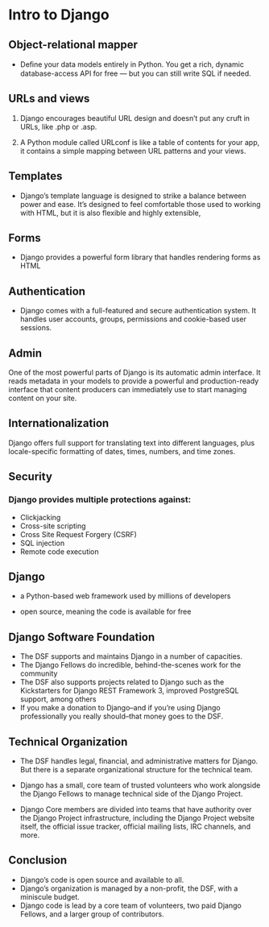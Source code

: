 # Intro to Django

## Object-relational mapper
* Deﬁne your data models entirely in Python. You get a rich, dynamic database-access API for free — but you can still write SQL if needed.

## URLs and views
1. Django encourages beautiful URL design and doesn’t put any cruft in URLs, like .php or .asp.

2. A Python module called URLconf is like a table of contents for your app, it contains a simple mapping between URL patterns and your views.

## Templates
* Django’s template language is designed to strike a balance between power and ease. It’s designed to feel comfortable those used to working with HTML, but it is also flexible and highly extensible,

## Forms 
* Django provides a powerful form library that handles rendering forms as HTML

## Authentication
* Django comes with a full-featured and secure authentication system. It handles user accounts, groups, permissions and cookie-based user sessions.

## Admin
One of the most powerful parts of Django is its automatic admin interface. It reads metadata in your models to provide a powerful and production-ready interface that content producers can immediately use to start managing content on your site.

## Internationalization
Django offers full support for translating text into different languages, plus locale-specific formatting of dates, times, numbers, and time zones.

## Security
### Django provides multiple protections against:

* Clickjacking
* Cross-site scripting
* Cross Site Request Forgery (CSRF)
* SQL injection
* Remote code execution

## Django
* a Python-based web framework used by millions of developers 

* open source, meaning the code is available for free 

## Django Software Foundation

* The DSF supports and maintains Django in a number of capacities. 
* The Django Fellows do incredible, behind-the-scenes work for the community
* The DSF also supports projects related to Django such as the Kickstarters for Django REST Framework 3, improved PostgreSQL support, among others
* If you make a donation to Django–and if you’re using Django professionally you really should–that money goes to the DSF. 

## Technical Organization
* The DSF handles legal, financial, and administrative matters for Django. But there is a separate organizational structure for the technical team.


* Django has a small, core team of trusted volunteers who work alongside the Django Fellows to manage technical side of the Django Project.
* Django Core members are divided into teams that have authority over the Django Project infrastructure, including the Django Project website itself, the official issue tracker, official mailing lists, IRC channels, and more.

## Conclusion
* Django’s code is open source and available to all.
* Django’s organization is managed by a non-profit, the DSF, with a miniscule budget. 
* Django code is lead by a core team of volunteers, two paid Django Fellows, and a larger group of contributors.
